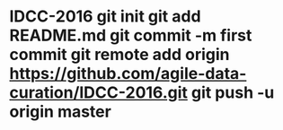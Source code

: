# IDCC-2016 git init git add README.md git commit -m first commit git remote add origin https://github.com/agile-data-curation/IDCC-2016.git git push -u origin master

